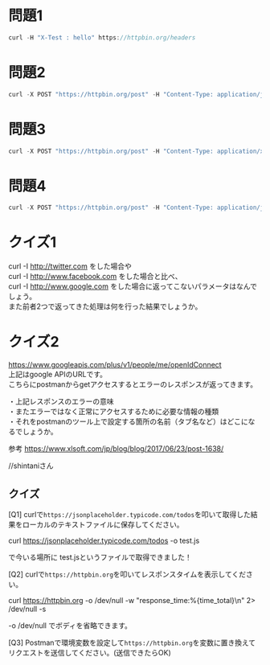 
# 問題1

```js
curl -H "X-Test : hello" https://httpbin.org/headers
```

# 問題2

```js
curl -X POST "https://httpbin.org/post" -H "Content-Type: application/json" --data '{"name":"hoge"}'
```

# 問題3

```js
curl -X POST "https://httpbin.org/post" -H "Content-Type: application/x-www-form-urlencoded" --data '{"name":"hoge"}'
```

# 問題4

```js
curl -X POST "https://httpbin.org/post" -H "Content-Type: application/json" --data '{"userA": "{'name': 'hoge', 'age': 29}" }'

```

# クイズ1
curl -I http://twitter.com をした場合や <br>
curl -I http://www.facebook.com をした場合と比べ、<br>
curl -I http://www.google.com をした場合に返ってこないパラメータはなんでしょう。<br>
また前者2つで返ってきた処理は何を行った結果でしょうか。

# クイズ2
https://www.googleapis.com/plus/v1/people/me/openIdConnect<br>
上記はgoogle APIのURLです。<br>
こちらにpostmanからgetアクセスするとエラーのレスポンスが返ってきます。<br>

・上記レスポンスのエラーの意味<br>
・またエラーではなく正常にアクセスするために必要な情報の種類<br>
・それをpostmanのツール上で設定する箇所の名前（タブ名など）はどこになるでしょうか。<br>


参考
https://www.xlsoft.com/jp/blog/blog/2017/06/23/post-1638/


//shintaniさん
## クイズ

[Q1] curlで`https://jsonplaceholder.typicode.com/todos`を叩いて取得した結果をローカルのテキストファイルに保存してください。

 curl https://jsonplaceholder.typicode.com/todos -o test.js 

 で今いる場所に test.jsというファイルで取得できました！

[Q2] curlで`https://httpbin.org`を叩いてレスポンスタイムを表示してください。

curl https://httpbin.org -o /dev/null -w "response_time:%{time_total}\n" 2> /dev/null -s

-o /dev/null でボディを省略できます。


[Q3] Postmanで環境変数を設定して`https://httpbin.org`を変数に置き換えてリクエストを送信してください。(送信できたらOK)
